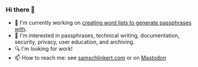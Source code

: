 ### Hi there 👋

<!--
**sts10/sts10** is a ✨ _special_ ✨ repository because its `README.md` (this file) appears on your GitHub profile.

Here are some ideas to get you started:
-->

- 🔭 I'm currently working on [creating word lists to generate passphrases with](https://github.com/sts10/generated-wordlists).
- 📒 I'm interested in passphrases, technical writing, documentation, security, privacy, user education, and archiving.
- 🔍 I'm looking for work!
- 📫 How to reach me: see [samschlinkert.com](https://www.samschlinkert.com/#contact) or on <a rel="me" href="https://octodon.social/@schlink">Mastodon</a>
